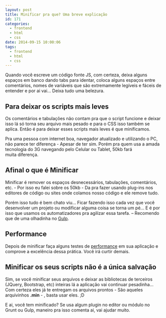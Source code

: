 ```yaml
---
layout: post
title: Minificar pra que? Uma breve explicação
id: 171
categories:
  - frontend
  - html
  - css
date: 2014-09-15 10:00:06
tags:
  - frontend
  - html
  - css
---
```


Quando você escreve um código fonte JS, com certeza, deixa alguns espaços em banco dando tabs para identar, coloca alguns espaços entre comentários, nomes de variáveis que são extremamente legíveis e fáceis de entender e por ai vai... Deixa tudo uma belezura.

<!--more-->

## Para deixar os scripts mais leves

Os comentários e tabulações não contam pra que o script funcione e deixar isso lá só torna seu arquivo mais pesado e para o CSS isso também se aplica. Então é para deixar esses scripts mais leves é que minificamos.

Pra uma pessoa com internet boa, navegador atualizado e utilizando o PC, não parece ter diferença - Apesar de ter sim. Porém pra quem usa a amada tecnologia do 3G navegando pelo Celular ou Tablet, 50kb fará muita diferença.

## Afinal o que é Minificar

Minificar é remover os espaços desnecessários, tabulações, comentários, etc. - Por isso eu falei sobre os 50kb - Da pra fazer usando plug-ins nos editores de código ou sites onde colamos nosso código e ele remove tudo.

Porém isso tudo é bem chato viu... Ficar fazendo isso cada vez que você desenvolver um projeto ou modificar alguma coisa se torna um pé... E é por isso que usamos os automatizadores pra agilizar essa tarefa. – Recomendo que de uma olhadinha no [Gulp](https://woliveiras.com.br/gulp-esse-e-ligeiro/ "Gulp | Esse é ligeiro").

## Performance

Depois de minificar faça alguns testes de [performance](https://www.webpagetest.org/ "Teste de velocidade") em sua aplicação e comprove a excelência dessa prática. Você irá curtir demais.

## Minificar os seus scripts não é a única salvação

Sim, se você minificar seus arquivos e deixar as bibliotecas de terceiros (JQuery, Bootstrap, etc) inteiras lá a aplicação vai continuar pesadinha... Com certeza eles já te entregam os arquivos prontos - São aqueles arquivinhos **.min** - , basta usar eles. ;D

E ai, você tem minificado? Se usa algum plugin no editor ou módulo no Grunt ou Gulp, maneiro pra isso comenta ai, vai ajudar muito.

